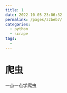 ```yaml
---
title: 1
date: 2022-10-05 23:06:32
permalink: /pages/32beb7/
categories:
  - python
  - scrape
tags:
  - 
---
```

# 爬虫

一点一点学爬虫

